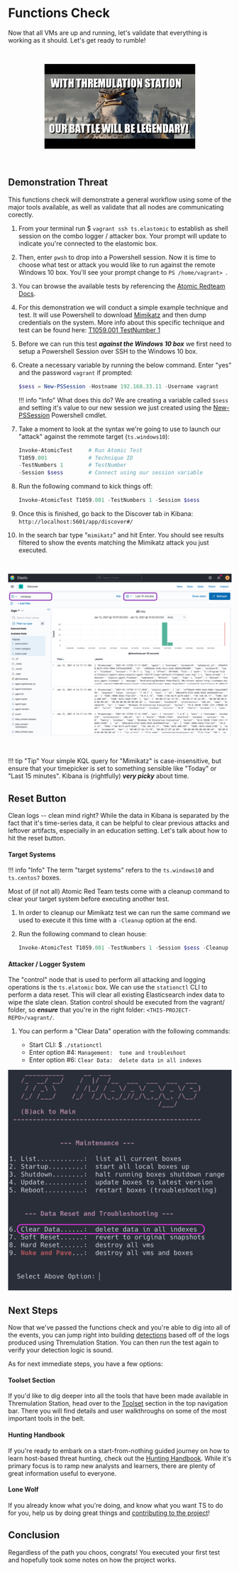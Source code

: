 # Functions Check

Now that all VMs are up and running, let's validate that everything is working as it should. Let's get ready to rumble!

<br>
<p align="center">
<img src="../../images/ts-legendary.gif">
</p>
<br>

## Demonstration Threat

This functions check will demonstrate a general workflow using some of the major tools available, as well as validate that all nodes are communicating corectly.

1. From your terminal run $ `vagrant ssh ts.elastomic` to establish as shell session on the combo logger / attacker box. Your prompt will update to indicate you're connected to the elastomic box.

1. Then, enter `pwsh` to drop into a Powershell session. Now it is time to choose what test or attack you would like to run against the remote Windows 10 box. You'll see your prompt change to `PS /home/vagrant> `.

1. You can browse the available tests by referencing the [Atomic Redteam Docs](https://github.com/redcanaryco/atomic-red-team/blob/master/atomics/Indexes/Indexes-Markdown/windows-index.md).

1. For this demonstration we will conduct a simple example technique and test. It will use Powershell to download [Mimikatz](https://github.com/gentilkiwi/mimikatz) and then dump credentials on the system. More info about this specific technique and test can be found here:  [T1059.001 TestNumber 1](https://attack.mitre.org/techniques/T1059/001/)

1. Before we can run this test ___against the Windows 10 box___ we first need to setup a Powershell Session over SSH to the Windows 10 box.

1. Create a necessary variable by running the below command. Enter "yes" and the password `vagrant` if prompted:

    ```powershell
    $sess = New-PSSession -Hostname 192.168.33.11 -Username vagrant
    ```

    !!! info "Info"
        What does this do? We are creating a variable called `$sess` and setting it's value to our new session we just created using the [New-PSSession](https://docs.microsoft.com/en-us/powershell/module/microsoft.powershell.core/new-pssession?view=powershell-7.1) Powershell cmdlet.

1. Take a moment to look at the syntax we're going to use to launch our "attack" against the remmote target (`ts.windows10`):

    ```powershell
    Invoke-AtomicTest     # Run Atomic Test
    T1059.001             # Technique ID
    -TestNumbers 1        # TestNumber
    -Session $sess        # Connect using our session variable
    ```

1. Run the following command to kick things off:

    ```powershell
    Invoke-AtomicTest T1059.001 -TestNumbers 1 -Session $sess
    ```

1. Once this is finished, go back to the Discover tab in Kibana: `http://localhost:5601/app/discover#/`

1. In the search bar type "`mimikatz`" and hit Enter. You should see results filtered to show the events matching the Mimikatz attack you just executed.

<br>
<p align="center">
<img src="../../images/gs-kibana.png">
</p>
<br>

!!! tip "Tip"
    Your simple KQL query for "Mimikatz" is case-insensitive, but ensure that your timepicker is set to something sensible like "Today" or "Last 15 minutes". Kibana is (rightfully) ***very picky*** about time. 


## Reset Button

Clean logs -- clean mind right? While the data in Kibana is separated by the fact that it's time-series data, it can be helpful to clear previous attacks and leftover artifacts, especially in an education setting. Let's talk about how to hit the reset button.

#### Target Systems

!!! info "Info"
    The term "target systems" refers to the `ts.windows10` and `ts.centos7` boxes.

Most of (if not all) Atomic Red Team tests come with a cleanup command to clear your target system before executing another test.

1. In order to cleanup our Mimikatz test we can run the same command we used to execute it this time with a `-Cleanup` option at the end.

1. Run the following command to clean house:

    ```powershell
    Invoke-AtomicTest T1059.001 -TestNumbers 1 -Session $sess -Cleanup
    ```

#### Attacker / Logger System

The "control" node that is used to perform all attacking and logging operations is the `ts.elatomic` box. We can use the `stationctl` CLI to perform a data reset. This will clear all existing Elasticsearch index data to wipe the slate clean. Station control should be executed from the vagrant/ folder, so ***ensure*** that you're in the right folder: `<THIS-PROJECT-REPO>/vagrant/`.

1. You can perform a "Clear Data" operation with the following commands:

    * Start CLI: $ `./stationctl`
    * Enter option #4: `Management:  tune and troubleshoot`
    * Enter option #6: `Clear Data:  delete data in all indexes`


![](../images/ts.cleardata.png)

## Next Steps

Now that we've passed the functions check and you're able to dig into all of the events, you can jump right into building [detections](https://github.com/elastic/detection-rules) based off of the logs produced using Thremulation Station. You can then run the test again to verify your detection logic is sound.

As for next immediate steps, you have a few options:


#### Toolset Section

If you'd like to dig deeper into all the tools that have been made available in Thremulation Station, head over to the [Toolset](../toolset/index.md) section in the top navigation bar. There you will find details and user walkthroughs on some of the most important tools in the belt.


#### Hunting Handbook

If you're ready to embark on a start-from-nothing guided journey on how to learn host-based threat hunting, check out the [Hunting Handbook](../handbook/what-is-threathunting.md). While it's primary focus is to ramp new analysts and learners, there are plenty of great information useful to everyone.


#### Lone Wolf

If you already know what you're doing, and know what you want TS to do for you, help us by doing great things and [contributing to the project](https://github.com/thremulation-station/thremulation-station/blob/devel/CONTRIBUTING.md)!


## Conclusion

Regardless of the path you choos, congrats! You executed your first test and hopefully took some notes on how the project works.



